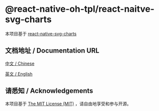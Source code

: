 # @react-native-oh-tpl/react-naitve-svg-charts

本项目基于 [react-native-svg-charts](https://github.com/JesperLekland/react-native-svg-charts)

## 文档地址 / Documentation URL 

[中文 / Chinese](https://gitee.com/react-native-oh-library/usage-docs/blob/master/zh-cn/react-native-svg-charts.md)

[英文 / English](https://gitee.com/react-native-oh-library/usage-docs/blob/master/zh-en/react-native-svg-charts.md)

## 请悉知 / Acknowledgements

本项目基于 [The MIT License (MIT)](https://github.com/JesperLekland/react-native-svg-charts/blob/dev/LICENSE) ，请自由地享受和参与开源。
